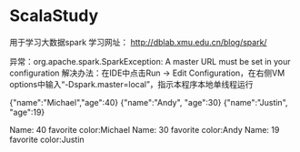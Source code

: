 # ScalaStudy
用于学习大数据spark
学习网址：
http://dblab.xmu.edu.cn/blog/spark/

异常：org.apache.spark.SparkException: A master URL must be set in your configuration
解决办法：在IDE中点击Run -> Edit Configuration，在右侧VM options中输入“-Dspark.master=local”，指示本程序本地单线程运行


{"name":"Michael","age":40}
{"name":"Andy", "age":30}
{"name":"Justin", "age":19}


Name: 40  favorite color:Michael
Name: 30  favorite color:Andy
Name: 19  favorite color:Justin